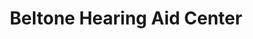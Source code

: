 ---
title: "Beltone Hearing Aid Center"
url: /rice-lake/beltone-hearing-aid-center/
shop: hearing aids
---